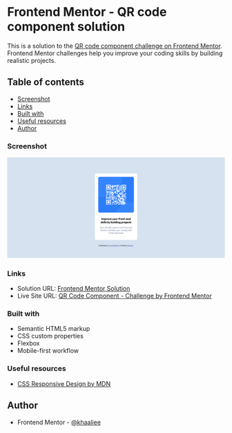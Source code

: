 # Frontend Mentor - QR code component solution

This is a solution to the [QR code component challenge on Frontend Mentor](https://www.frontendmentor.io/challenges/qr-code-component-iux_sIO_H). Frontend Mentor challenges help you improve your coding skills by building realistic projects. 

## Table of contents

  - [Screenshot](#screenshot)
  - [Links](#links)
  - [Built with](#built-with)
  - [Useful resources](#useful-resources)
  - [Author](#author)

### Screenshot

![](design/screenshot-solution.png)

### Links

- Solution URL: [Frontend Mentor Solution](https://your-solution-url.com)
- Live Site URL: [QR Code Component - Challenge by Frontend Mentor](https://qr-code-component.khaaliee.github.io)


### Built with

- Semantic HTML5 markup
- CSS custom properties
- Flexbox
- Mobile-first workflow

### Useful resources

- [CSS Responsive Design by MDN](https://developer.mozilla.org/en-US/docs/Learn/CSS/CSS_layout/Responsive_Design)

## Author

- Frontend Mentor - [@khaaliee](https://www.frontendmentor.io/profile/khaaliee)

